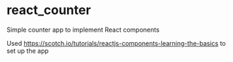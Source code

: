 # react_counter
Simple counter app to implement React components

Used https://scotch.io/tutorials/reactjs-components-learning-the-basics to set up the app
